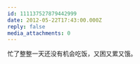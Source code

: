 ```yaml
---
id: 111137527879442999
date: 2012-05-22T17:43:00.000Z
reply: false
media_attachments: 0
---
```


忙了整整一天还没有机会吃饭，又困又累又饿。 ​​​​

